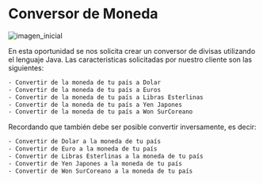# Conversor de Moneda

![imagen_inicial](https://user-images.githubusercontent.com/78666247/185733039-f8c3083a-7c97-4cd6-887a-16d754759326.PNG)

En esta oportunidad se nos solicita crear un conversor de divisas utilizando
el lenguaje Java. Las caracteristicas solicitadas por nuestro cliente son las 
siguientes:

```sh
- Convertir de la moneda de tu país a Dolar
- Convertir de la moneda de tu país a Euros
- Convertir de la moneda de tu país a Libras Esterlinas
- Convertir de la moneda de tu país a Yen Japones
- Convertir de la moneda de tu país a Won SurCoreano
```

Recordando que también debe ser posible convertir inversamente, es decir:

```sh
- Convertir de Dolar a la moneda de tu país
- Convertir de Euro a la moneda de tu país
- Convertir de Libras Esterlinas a la moneda de tu país
- Convertir de Yen Japones a la moneda de tu país
- Convertir de Won SurCoreano a la moneda de tu país
```